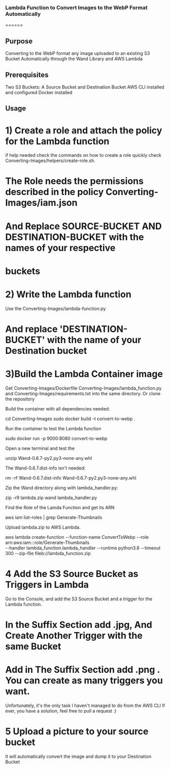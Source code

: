 ### Lambda Function to Convert Images to the WebP Format Automatically
======

## Purpose

Converting to the WebP format any image uploaded to an existing S3 Bucket 
Automatically through the Wand Library and AWS Lambda

## Prerequisites 

Two S3 Buckets: A Source Bucket and  Destination Bucket
AWS CLI installed and configured
Docker installed

## Usage


# 1) Create a role and attach the policy for the Lambda function 
if help needed check the commands on how to create a role quickly 
check Converting-Images/helpers/create-role.sh.
# The Role needs the permissions described in the policy Converting-Images/iam.json
# And Replace SOURCE-BUCKET AND DESTINATION-BUCKET with the names of your respective
# buckets
# 2) Write the Lambda function
Use the Converting-Images/lambda-function.py 
# And replace 'DESTINATION-BUCKET' with the name of your Destination bucket
# 3)Build the Lambda Container image
Get Converting-Images/Dockerfile Converting-Images/lambda_function.py and 
Converting-Images/requirements.txt into the same directory. Or clone the 
repository

Build the container with all dependencies needed:

cd Converting-Images
sudo docker build -t convert-to-webp .

Run the container to test the Lambda function 

sudo docker run -p 9000:8080 convert-to-webp

Open a new terminal and test the  

unzip Wand-0.6.7-py2.py3-none-any.whl

The Wand-0.6.7.dist-info isn't needed:

rm -rf Wand-0.6.7.dist-info Wand-0.6.7-py2.py3-none-any.whl

Zip the Wand directory along with lambda_handler.py:

zip -r9 lambda.zip wand lambda_handler.py

Find the Role of the Lamda Function and get its ARN

aws iam list-roles | grep Generate-Thumbnails

Upload lambda.zip to AWS Lambda.

aws lambda create-function --function-name ConvertToWebp  --role arn:aws:iam::<NUMBER>:role/Generate-Thumbnails \
--handler lambda_function.lambda_handler --runtime python3.8 --timeout 300 --zip-file fileb://lambda_function.zip

# 4 Add the S3 Source Bucket as Triggers in Lambda
Go to the Console, and add the S3 Source Bucket and a trigger for the Lambda function.
# In the Suffix Section add .jpg, And Create Another Trigger with the same Bucket 
# Add in The Suffix Section add .png . You can create as many triggers you want.
Unfortunately, it's the only task I haven't managed to do from the AWS CLI
If ever, you have a solution, feel free to pull a request :)

# 5 Upload a picture to your source bucket

It will automatically convert the image and dump it to your Destination Bucket